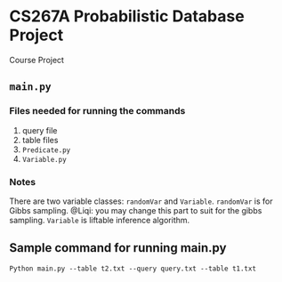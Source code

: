 # CS267A Probabilistic Database Project
Course Project

## `main.py`
### Files needed for running the commands
1. query file
2. table files
3. `Predicate.py`
4. `Variable.py`

### Notes
There are two variable classes: `randomVar` and `Variable`.
`randomVar` is for Gibbs sampling. @Liqi: you may change this part to suit for the gibbs sampling.
`Variable` is liftable inference algorithm.


## Sample command for running main.py
`Python main.py --table t2.txt --query query.txt --table t1.txt`
